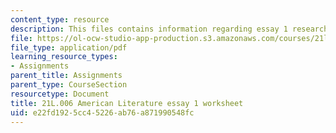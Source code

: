 ```yaml
---
content_type: resource
description: This files contains information regarding essay 1 research workshop assignment.
file: https://ol-ocw-studio-app-production.s3.amazonaws.com/courses/21l-006-american-literature-spring-2013/e22fd1925cc45226ab76a871990548fc_MIT21L_006S13_researchwork.pdf
file_type: application/pdf
learning_resource_types:
- Assignments
parent_title: Assignments
parent_type: CourseSection
resourcetype: Document
title: 21L.006 American Literature essay 1 worksheet
uid: e22fd192-5cc4-5226-ab76-a871990548fc
---
```

